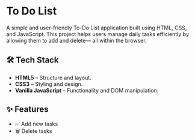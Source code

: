 # To Do List 

A simple and user-friendly To-Do List application built using HTML, CSS, and JavaScript. This project helps users manage daily tasks efficiently by allowing them to add and delete— all within the browser.

## 🛠️ Tech Stack
- **HTML5** – Structure and layout.  
- **CSS3** – Styling and design.
- **Vanilla JavaScript** – Functionality and DOM manipulation.

## ✨ Features
- ✅ Add new tasks
- 🗑️ Delete tasks

